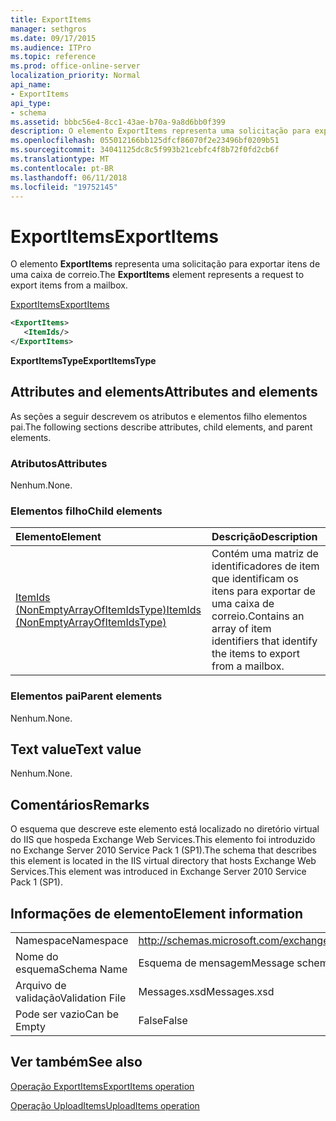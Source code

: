 ```yaml
---
title: ExportItems
manager: sethgros
ms.date: 09/17/2015
ms.audience: ITPro
ms.topic: reference
ms.prod: office-online-server
localization_priority: Normal
api_name:
- ExportItems
api_type:
- schema
ms.assetid: bbbc56e4-8cc1-43ae-b70a-9a8d6bb0f399
description: O elemento ExportItems representa uma solicitação para exportar itens de uma caixa de correio.
ms.openlocfilehash: 055012166bb125dfcf86070f2e23496bf0209b51
ms.sourcegitcommit: 34041125dc8c5f993b21cebfc4f8b72f0fd2cb6f
ms.translationtype: MT
ms.contentlocale: pt-BR
ms.lasthandoff: 06/11/2018
ms.locfileid: "19752145"
---
```

# <a name="exportitems"></a><span data-ttu-id="79747-103">ExportItems</span><span class="sxs-lookup"><span data-stu-id="79747-103">ExportItems</span></span>

<span data-ttu-id="79747-104">O elemento **ExportItems** representa uma solicitação para exportar itens de uma caixa de correio.</span><span class="sxs-lookup"><span data-stu-id="79747-104">The **ExportItems** element represents a request to export items from a mailbox.</span></span> 
  
[<span data-ttu-id="79747-105">ExportItems</span><span class="sxs-lookup"><span data-stu-id="79747-105">ExportItems</span></span>](exportitems.md)
  
```XML
<ExportItems>
   <ItemIds/>
</ExportItems>
```

 <span data-ttu-id="79747-106">**ExportItemsType**</span><span class="sxs-lookup"><span data-stu-id="79747-106">**ExportItemsType**</span></span>
## <a name="attributes-and-elements"></a><span data-ttu-id="79747-107">Attributes and elements</span><span class="sxs-lookup"><span data-stu-id="79747-107">Attributes and elements</span></span>

<span data-ttu-id="79747-108">As seções a seguir descrevem os atributos e elementos filho elementos pai.</span><span class="sxs-lookup"><span data-stu-id="79747-108">The following sections describe attributes, child elements, and parent elements.</span></span>
  
### <a name="attributes"></a><span data-ttu-id="79747-109">Atributos</span><span class="sxs-lookup"><span data-stu-id="79747-109">Attributes</span></span>

<span data-ttu-id="79747-110">Nenhum.</span><span class="sxs-lookup"><span data-stu-id="79747-110">None.</span></span>
  
### <a name="child-elements"></a><span data-ttu-id="79747-111">Elementos filho</span><span class="sxs-lookup"><span data-stu-id="79747-111">Child elements</span></span>

|<span data-ttu-id="79747-112">**Elemento**</span><span class="sxs-lookup"><span data-stu-id="79747-112">**Element**</span></span>|<span data-ttu-id="79747-113">**Descrição**</span><span class="sxs-lookup"><span data-stu-id="79747-113">**Description**</span></span>|
|:-----|:-----|
|[<span data-ttu-id="79747-114">ItemIds (NonEmptyArrayOfItemIdsType)</span><span class="sxs-lookup"><span data-stu-id="79747-114">ItemIds (NonEmptyArrayOfItemIdsType)</span></span>](itemids-nonemptyarrayofitemidstype.md) <br/> |<span data-ttu-id="79747-115">Contém uma matriz de identificadores de item que identificam os itens para exportar de uma caixa de correio.</span><span class="sxs-lookup"><span data-stu-id="79747-115">Contains an array of item identifiers that identify the items to export from a mailbox.</span></span>  <br/> |
   
### <a name="parent-elements"></a><span data-ttu-id="79747-116">Elementos pai</span><span class="sxs-lookup"><span data-stu-id="79747-116">Parent elements</span></span>

<span data-ttu-id="79747-117">Nenhum.</span><span class="sxs-lookup"><span data-stu-id="79747-117">None.</span></span>
  
## <a name="text-value"></a><span data-ttu-id="79747-118">Text value</span><span class="sxs-lookup"><span data-stu-id="79747-118">Text value</span></span>

<span data-ttu-id="79747-119">Nenhum.</span><span class="sxs-lookup"><span data-stu-id="79747-119">None.</span></span>
  
## <a name="remarks"></a><span data-ttu-id="79747-120">Comentários</span><span class="sxs-lookup"><span data-stu-id="79747-120">Remarks</span></span>

<span data-ttu-id="79747-121">O esquema que descreve este elemento está localizado no diretório virtual do IIS que hospeda Exchange Web Services.This elemento foi introduzido no Exchange Server 2010 Service Pack 1 (SP1).</span><span class="sxs-lookup"><span data-stu-id="79747-121">The schema that describes this element is located in the IIS virtual directory that hosts Exchange Web Services.This element was introduced in Exchange Server 2010 Service Pack 1 (SP1).</span></span>
  
## <a name="element-information"></a><span data-ttu-id="79747-122">Informações de elemento</span><span class="sxs-lookup"><span data-stu-id="79747-122">Element information</span></span>

|||
|:-----|:-----|
|<span data-ttu-id="79747-123">Namespace</span><span class="sxs-lookup"><span data-stu-id="79747-123">Namespace</span></span>  <br/> |http://schemas.microsoft.com/exchange/services/2006/messages  <br/> |
|<span data-ttu-id="79747-124">Nome do esquema</span><span class="sxs-lookup"><span data-stu-id="79747-124">Schema Name</span></span>  <br/> |<span data-ttu-id="79747-125">Esquema de mensagem</span><span class="sxs-lookup"><span data-stu-id="79747-125">Message schema</span></span>  <br/> |
|<span data-ttu-id="79747-126">Arquivo de validação</span><span class="sxs-lookup"><span data-stu-id="79747-126">Validation File</span></span>  <br/> |<span data-ttu-id="79747-127">Messages.xsd</span><span class="sxs-lookup"><span data-stu-id="79747-127">Messages.xsd</span></span>  <br/> |
|<span data-ttu-id="79747-128">Pode ser vazio</span><span class="sxs-lookup"><span data-stu-id="79747-128">Can be Empty</span></span>  <br/> |<span data-ttu-id="79747-129">False</span><span class="sxs-lookup"><span data-stu-id="79747-129">False</span></span>  <br/> |
   
## <a name="see-also"></a><span data-ttu-id="79747-130">Ver também</span><span class="sxs-lookup"><span data-stu-id="79747-130">See also</span></span>



[<span data-ttu-id="79747-131">Operação ExportItems</span><span class="sxs-lookup"><span data-stu-id="79747-131">ExportItems operation</span></span>](exportitems-operation.md)
  
[<span data-ttu-id="79747-132">Operação UploadItems</span><span class="sxs-lookup"><span data-stu-id="79747-132">UploadItems operation</span></span>](uploaditems-operation.md)

